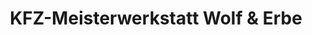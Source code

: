 ---
title: "KFZ-Meisterwerkstatt Wolf & Erbe"
url: /brotterode-trusetal/kfz-meisterwerkstatt-wolf-und-erbe/
shop: Autowerkstatt
---